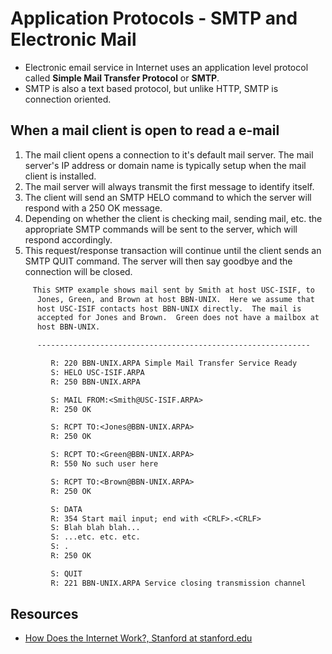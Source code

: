 # Application Protocols - SMTP and Electronic Mail

- Electronic email service in Internet uses an application level protocol called **Simple Mail Transfer Protocol** or **SMTP**.
- SMTP is also a text based protocol, but unlike HTTP, SMTP is connection oriented.

## When a mail client is open to read a e-mail

1. The mail client opens a connection to it's default mail server. The mail server's IP address or domain name is typically setup when the mail client is installed.
1. The mail server will always transmit the first message to identify itself.
1. The client will send an SMTP HELO command to which the server will respond with a 250 OK message.
1. Depending on whether the client is checking mail, sending mail, etc. the appropriate SMTP commands will be sent to the server, which will respond accordingly.
1. This request/response transaction will continue until the client sends an SMTP QUIT command. The server will then say goodbye and the connection will be closed.

```txt
     This SMTP example shows mail sent by Smith at host USC-ISIF, to
      Jones, Green, and Brown at host BBN-UNIX.  Here we assume that
      host USC-ISIF contacts host BBN-UNIX directly.  The mail is
      accepted for Jones and Brown.  Green does not have a mailbox at
      host BBN-UNIX.

      -------------------------------------------------------------

         R: 220 BBN-UNIX.ARPA Simple Mail Transfer Service Ready
         S: HELO USC-ISIF.ARPA
         R: 250 BBN-UNIX.ARPA

         S: MAIL FROM:<Smith@USC-ISIF.ARPA>
         R: 250 OK

         S: RCPT TO:<Jones@BBN-UNIX.ARPA>
         R: 250 OK

         S: RCPT TO:<Green@BBN-UNIX.ARPA>
         R: 550 No such user here

         S: RCPT TO:<Brown@BBN-UNIX.ARPA>
         R: 250 OK

         S: DATA
         R: 354 Start mail input; end with <CRLF>.<CRLF>
         S: Blah blah blah...
         S: ...etc. etc. etc.
         S: .
         R: 250 OK

         S: QUIT
         R: 221 BBN-UNIX.ARPA Service closing transmission channel
```

## Resources

- [How Does the Internet Work?, Stanford at stanford.edu](https://web.stanford.edu/class/msande91si/www-spr04/readings/week1/InternetWhitepaper.htm)

